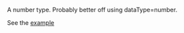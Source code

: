 A number type.  Probably better off using dataType=number.

See the [example](http://subschema.github.io/subschema/#/Basic)

